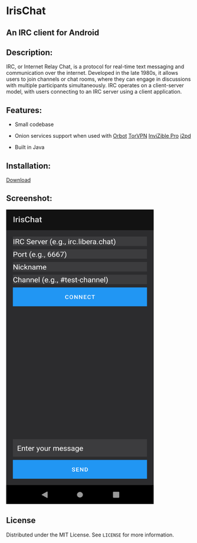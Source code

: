 # IrisChat
## An IRC client for Android
<!-- DESCRIPTION -->
## Description:

IRC, or Internet Relay Chat, is a protocol for real-time text messaging and communication over the internet. Developed in the late 1980s, it allows users to join channels or chat rooms, where they can engage in discussions with multiple participants simultaneously. IRC operates on a client-server model, with users connecting to an IRC server using a client application. 

<!-- FEATURES -->
## Features:

- Small codebase

- Onion services support when used with [Orbot](https://orbot.app/en/) [TorVPN](https://gitlab.torproject.org/tpo/applications/vpn/-/packages) [InviZible Pro](https://play.google.com/store/apps/details?id=pan.alexander.tordnscrypt.gp&hl=en_US) [i2pd](https://i2pd.website/)

- Built in Java

<!-- INSTALLATION -->
## Installation:

[Download](https://github.com/umutcamliyurt/IrisChat/releases)

<!-- SCREENSHOT -->
## Screenshot:

<img src="image.png" width="400" height="800" />

<!-- LICENSE -->
## License

Distributed under the MIT License. See `LICENSE` for more information.
